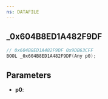 ```yaml
---
ns: DATAFILE
---
```

## _0x604B8ED1A482F9DF

```c
// 0x604B8ED1A482F9DF 0x9DB63CFF
BOOL _0x604B8ED1A482F9DF(Any p0);
```

## Parameters
* **p0**:
